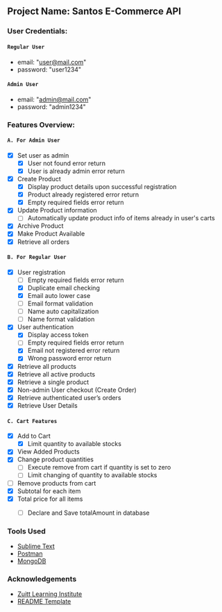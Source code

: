 

## Project Name: Santos E-Commerce API


### User Credentials:

#### `Regular User`
*   email: "user@mail.com"
*   password: "user1234"

#### `Admin User`
*   email: "admin@mail.com"
*   password: "admin1234"


### Features Overview:

#### `A. For Admin User`
*   [x] Set user as admin
	*   [x] User not found error return
	*   [x] User is already admin error return
*   [x] Create Product
	*   [x] Display product details upon successful registration
	*   [x] Product already registered error return
	*   [x] Empty required fields error return
*   [x] Update Product information
	*   [ ] Automatically update product info of items already in user's carts
*   [x] Archive Product
*   [x] Make Product Available
*   [x] Retrieve all orders

#### `B. For Regular User`
*   [x] User registration
	*   [ ] Empty required fields error return
	*   [x] Duplicate email checking
	*   [x] Email auto lower case
	*   [ ] Email format validation
	*   [ ] Name auto capitalization
	*   [ ] Name format validation
*   [x] User authentication
	*   [x] Display access token
	*   [ ] Empty required fields error return
	*   [x] Email not registered error return
	*   [x] Wrong password error return
*   [x] Retrieve all products
*   [x] Retrieve all active products
*   [x] Retrieve a single product
*   [x] Non-admin User checkout (Create Order)
*   [x] Retrieve authenticated user’s orders
*   [x] Retrieve User Details 

#### `C. Cart Features`
*   [x] Add to Cart
	*   [x] Limit quantity to available stocks
*   [x] View Added Products
*   [x] Change product quantities
	*   [ ] Execute remove from cart if quantity is set to zero
	*   [ ] Limit changing of quantity to available stocks
*   [ ] Remove products from cart 
*   [x] Subtotal for each item
*   [x] Total price for all items
	*   [ ] Declare and Save totalAmount in database


### Tools Used

* [Sublime Text](https://www.sublimetext.com/)
* [Postman](https://www.postman.com/)
* [MongoDB](https://www.mongodb.com/)


### Acknowledgements
* [Zuitt Learning Institute](https://zuitt.co/)
* [README Template](https://gitlab.com/kopino4-templates/readme-template)